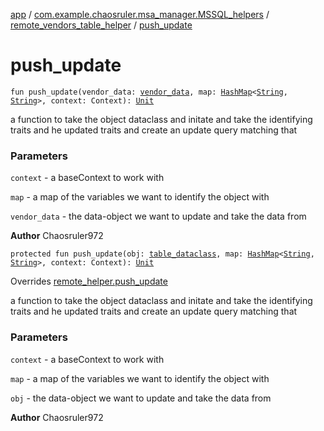 [app](../../index.md) / [com.example.chaosruler.msa_manager.MSSQL_helpers](../index.md) / [remote_vendors_table_helper](index.md) / [push_update](.)

# push_update

`fun push_update(vendor_data: `[`vendor_data`](../../com.example.chaosruler.msa_manager.object_types/vendor_data/index.md)`, map: `[`HashMap`](https://kotlinlang.org/api/latest/jvm/stdlib/kotlin.collections/-hash-map/index.html)`<`[`String`](https://kotlinlang.org/api/latest/jvm/stdlib/kotlin/-string/index.html)`, `[`String`](https://kotlinlang.org/api/latest/jvm/stdlib/kotlin/-string/index.html)`>, context: Context): `[`Unit`](https://kotlinlang.org/api/latest/jvm/stdlib/kotlin/-unit/index.html)

a function to take the object dataclass and initate and take the identifying traits and he updated traits and create an update query matching that

### Parameters

`context` - a baseContext to work with

`map` - a map of the variables we want to identify the object with

`vendor_data` - the data-object we want to update and take the data from

**Author**
Chaosruler972

`protected fun push_update(obj: `[`table_dataclass`](../../com.example.chaosruler.msa_manager.abstraction_classes/table_dataclass/index.md)`, map: `[`HashMap`](https://kotlinlang.org/api/latest/jvm/stdlib/kotlin.collections/-hash-map/index.html)`<`[`String`](https://kotlinlang.org/api/latest/jvm/stdlib/kotlin/-string/index.html)`, `[`String`](https://kotlinlang.org/api/latest/jvm/stdlib/kotlin/-string/index.html)`>, context: Context): `[`Unit`](https://kotlinlang.org/api/latest/jvm/stdlib/kotlin/-unit/index.html)

Overrides [remote_helper.push_update](../../com.example.chaosruler.msa_manager.abstraction_classes/remote_helper/push_update.md)

a function to take the object dataclass and initate and take the identifying traits and he updated traits and create an update query matching that

### Parameters

`context` - a baseContext to work with

`map` - a map of the variables we want to identify the object with

`obj` - the data-object we want to update and take the data from

**Author**
Chaosruler972

